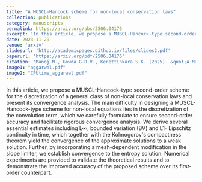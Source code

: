 ```yaml
---
title: "A MUSCL-Hancock scheme for non-local conservation laws"
collection: publications
category: manuscripts
permalink: https://arxiv.org/abs/2506.04176
excerpt: 'In this article, we propose a MUSCL-Hancock-type second-order scheme for the discretization of a general class of non-local conservation laws and present its convergence analysis. The main difficulty in designing a MUSCL-Hancock-type scheme for non-local equations lies in the discretization of the convolution term, which we carefully formulate to ensure second-order accuracy and facilitate rigorous convergence analysis.'
date: 2023-11-29
venue: 'arxiv'
slidesurl: 'http://academicpages.github.io/files/slides2.pdf'
paperurl: 'https://arxiv.org/pdf/2506.04176'
citation: 'Manoj N., Gowda G.D.V., Kenettinkara S.K. (2025). &quot;A MUSCL-Hancock scheme for non-local conservation laws Number 1.&quot; <i> arxiv preprint 1</i>. '
image1: "aggarwal.pdf"
image2: "CPUtime_aggarwal.pdf"
---
```







In this article, we propose a MUSCL-Hancock-type second-order scheme for the discretization of a general class of non-local conservation laws and present its convergence analysis. The main difficulty in designing a MUSCL-Hancock-type scheme for non-local equations lies in the discretization of the convolution term, which we carefully formulate to ensure second-order accuracy and facilitate rigorous convergence analysis. We derive several essential estimates including L∞, bounded variation (BV) and L1- Lipschitz continuity in time, which together with the Kolmogorov's compactness theorem yield the convergence of the approximate solutions to a weak solution. Further, by incorporating a mesh-dependent modification in the slope limiter, we establish convergence to the entropy solution. Numerical experiments are provided to validate the theoretical results and to demonstrate the improved accuracy of the proposed scheme over its first-order counterpart. 

